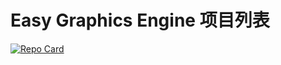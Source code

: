 # Easy Graphics Engine 项目列表


[![Repo Card](https://github-readme-stats.vercel.app/api/pin/?username=Easy-Graphics-Engine&repo=ege-demo&theme=catppuccin_latte)]([https://github.com/luffyZh/dynamic-antd-theme](https://github.com/Easy-Graphics-Engine/ege-demo)https://github.com/Easy-Graphics-Engine/ege-demo)
